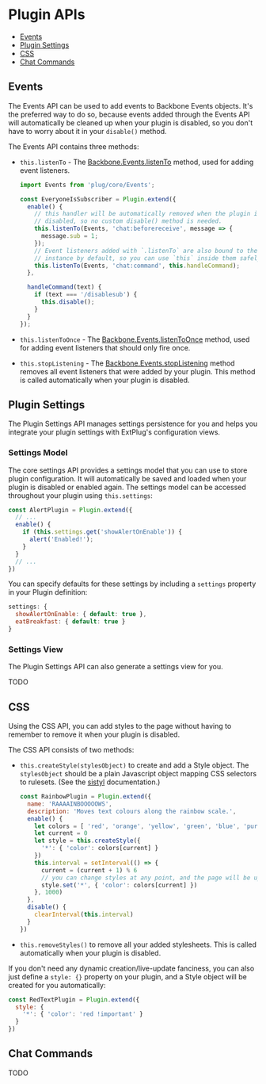 # Plugin APIs

 * [Events](#events)
 * [Plugin Settings](#plugin-settings)
 * [CSS](#css)
 * [Chat Commands](#chat-commands)

## Events

The Events API can be used to add events to Backbone Events objects. It's the
preferred way to do so, because events added through the Events API will
automatically be cleaned up when your plugin is disabled, so you don't have to
worry about it in your `disable()` method.

The Events API contains three methods:

  * `this.listenTo` - The [Backbone.Events.listenTo] method, used for adding
    event listeners.

    ```js
    import Events from 'plug/core/Events';

    const EveryoneIsSubscriber = Plugin.extend({
      enable() {
        // this handler will be automatically removed when the plugin is
        // disabled, so no custom disable() method is needed.
        this.listenTo(Events, 'chat:beforereceive', message => {
          message.sub = 1;
        });
        // Event listeners added with `.listenTo` are also bound to the plugin
        // instance by default, so you can use `this` inside them safely.
        this.listenTo(Events, 'chat:command', this.handleCommand);
      },

      handleCommand(text) {
        if (text === '/disablesub') {
          this.disable();
        }
      }
    });
    ```

  * `this.listenToOnce` - The [Backbone.Events.listenToOnce] method, used for
    adding event listeners that should only fire once.

  * `this.stopListening` - The [Backbone.Events.stopListening] method removes all
    event listeners that were added by your plugin. This method is called
    automatically when your plugin is disabled.

## Plugin Settings

The Plugin Settings API manages settings persistence for you and helps you
integrate your plugin settings with ExtPlug's configuration views.

### Settings Model

The core settings API provides a settings model that you can use to store plugin
configuration. It will automatically be saved and loaded when your plugin is
disabled or enabled again. The settings model can be accessed throughout your
plugin using `this.settings`:

```js
const AlertPlugin = Plugin.extend({
  // ...
  enable() {
    if (this.settings.get('showAlertOnEnable')) {
      alert('Enabled!');
    }
  }
  // ...
})
```

You can specify defaults for these settings by including a `settings` property
in your Plugin definition:

```js
settings: {
  showAlertOnEnable: { default: true },
  eatBreakfast: { default: true }
}
```

### Settings View

The Plugin Settings API can also generate a settings view for you.

TODO

## CSS

Using the CSS API, you can add styles to the page without having to remember to
remove it when your plugin is disabled.

The CSS API consists of two methods:

  * `this.createStyle(stylesObject)` to create and add a Style object. The
    `stylesObject` should be a plain Javascript object mapping CSS selectors to
    rulesets. (See the [sistyl] documentation.)

    ```js
    const RainbowPlugin = Plugin.extend({
      name: 'RAAAAINBOOOOOWS',
      description: 'Moves text colours along the rainbow scale.',
      enable() {
        let colors = [ 'red', 'orange', 'yellow', 'green', 'blue', 'purple' ]
        let current = 0
        let style = this.createStyle({
          '*': { 'color': colors[current] }
        })
        this.interval = setInterval(() => {
          current = (current + 1) % 6
          // you can change styles at any point, and the page will be updated
          style.set('*', { 'color': colors[current] })
        }, 1000)
      },
      disable() {
        clearInterval(this.interval)
      }
    })
    ```

  * `this.removeStyles()` to remove all your added stylesheets. This is called
    automatically when your plugin is disabled.

If you don't need any dynamic creation/live-update fanciness, you can also just
define a `style: {}` property on your plugin, and a Style object will be created
for you automatically:

```js
const RedTextPlugin = Plugin.extend({
  style: {
    '*': { 'color': 'red !important' }
  }
})
```

## Chat Commands

TODO

[Backbone.Events.listenTo]: http://backbonejs.org/#Events-listenTo
[Backbone.Events.listenToOnce]: http://backbonejs.org/#Events-listenToOnce
[Backbone.Events.stopListening]: http://backbonejs.org/#Events-stopListening
[sistyl]: https://github.com/goto-bus-stop/sistyl#readme
